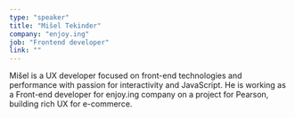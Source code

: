```yaml
---
type: "speaker"
title: "Mišel Tekinder"
company: "enjoy.ing"
job: "Frontend developer"
link: ""
---
```


Mišel is a UX developer focused on front-end technologies and performance with passion for interactivity and JavaScript. He is working as a Front-end developer for enjoy.ing company on a project for Pearson, building rich UX for e-commerce.